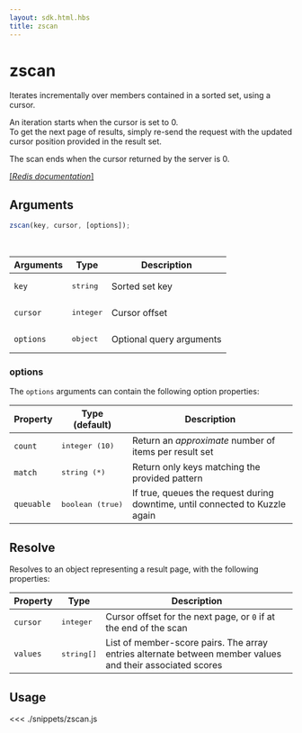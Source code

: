 ```yaml
---
layout: sdk.html.hbs
title: zscan
---
```


# zscan

Iterates incrementally over members contained in a sorted set, using a cursor.

An iteration starts when the cursor is set to 0.  
To get the next page of results, simply re-send the request with the updated cursor position provided in the result set.

The scan ends when the cursor returned by the server is 0.

[[_Redis documentation_]](https://redis.io/commands/sscan)

## Arguments

```js
zscan(key, cursor, [options]);
```

<br/>

| Arguments | Type               | Description              |
| --------- | ------------------ | ------------------------ |
| `key`     | <pre>string</pre>  | Sorted set key           |
| `cursor`  | <pre>integer</pre> | Cursor offset            |
| `options` | <pre>object</pre>  | Optional query arguments |

### options

The `options` arguments can contain the following option properties:

| Property   | Type (default)            | Description                                                                  |
| ---------- | ------------------------- | ---------------------------------------------------------------------------- |
| `count`    | <pre>integer (10)</pre>   | Return an _approximate_ number of items per result set                       |
| `match`    | <pre>string (\*)</pre>    | Return only keys matching the provided pattern                               |
| `queuable` | <pre>boolean (true)</pre> | If true, queues the request during downtime, until connected to Kuzzle again |

## Resolve

Resolves to an object representing a result page, with the following properties:

| Property | Type                | Description                                                                                               |
| -------- | ------------------- | --------------------------------------------------------------------------------------------------------- |
| `cursor` | <pre>integer</pre>  | Cursor offset for the next page, or `0` if at the end of the scan                                         |
| `values` | <pre>string[]</pre> | List of member-score pairs. The array entries alternate between member values and their associated scores |

## Usage

<<< ./snippets/zscan.js
